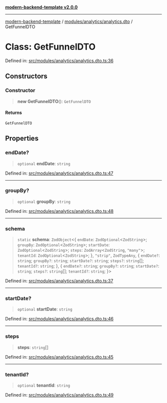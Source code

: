 [**modern-backend-template v2.0.0**](../../../../README.md)

***

[modern-backend-template](../../../../modules.md) / [modules/analytics/analytics.dto](../README.md) / GetFunnelDTO

# Class: GetFunnelDTO

Defined in: [src/modules/analytics/analytics.dto.ts:36](https://github.com/maemreyo/saas-4cus-nodejs/blob/2a5b3f3aa11335dfa561e80e1feabb8e6084261e/src/modules/analytics/analytics.dto.ts#L36)

## Constructors

### Constructor

> **new GetFunnelDTO**(): `GetFunnelDTO`

#### Returns

`GetFunnelDTO`

## Properties

### endDate?

> `optional` **endDate**: `string`

Defined in: [src/modules/analytics/analytics.dto.ts:47](https://github.com/maemreyo/saas-4cus-nodejs/blob/2a5b3f3aa11335dfa561e80e1feabb8e6084261e/src/modules/analytics/analytics.dto.ts#L47)

***

### groupBy?

> `optional` **groupBy**: `string`

Defined in: [src/modules/analytics/analytics.dto.ts:48](https://github.com/maemreyo/saas-4cus-nodejs/blob/2a5b3f3aa11335dfa561e80e1feabb8e6084261e/src/modules/analytics/analytics.dto.ts#L48)

***

### schema

> `static` **schema**: `ZodObject`\<\{ `endDate`: `ZodOptional`\<`ZodString`\>; `groupBy`: `ZodOptional`\<`ZodString`\>; `startDate`: `ZodOptional`\<`ZodString`\>; `steps`: `ZodArray`\<`ZodString`, `"many"`\>; `tenantId`: `ZodOptional`\<`ZodString`\>; \}, `"strip"`, `ZodTypeAny`, \{ `endDate?`: `string`; `groupBy?`: `string`; `startDate?`: `string`; `steps?`: `string`[]; `tenantId?`: `string`; \}, \{ `endDate?`: `string`; `groupBy?`: `string`; `startDate?`: `string`; `steps?`: `string`[]; `tenantId?`: `string`; \}\>

Defined in: [src/modules/analytics/analytics.dto.ts:37](https://github.com/maemreyo/saas-4cus-nodejs/blob/2a5b3f3aa11335dfa561e80e1feabb8e6084261e/src/modules/analytics/analytics.dto.ts#L37)

***

### startDate?

> `optional` **startDate**: `string`

Defined in: [src/modules/analytics/analytics.dto.ts:46](https://github.com/maemreyo/saas-4cus-nodejs/blob/2a5b3f3aa11335dfa561e80e1feabb8e6084261e/src/modules/analytics/analytics.dto.ts#L46)

***

### steps

> **steps**: `string`[]

Defined in: [src/modules/analytics/analytics.dto.ts:45](https://github.com/maemreyo/saas-4cus-nodejs/blob/2a5b3f3aa11335dfa561e80e1feabb8e6084261e/src/modules/analytics/analytics.dto.ts#L45)

***

### tenantId?

> `optional` **tenantId**: `string`

Defined in: [src/modules/analytics/analytics.dto.ts:49](https://github.com/maemreyo/saas-4cus-nodejs/blob/2a5b3f3aa11335dfa561e80e1feabb8e6084261e/src/modules/analytics/analytics.dto.ts#L49)
